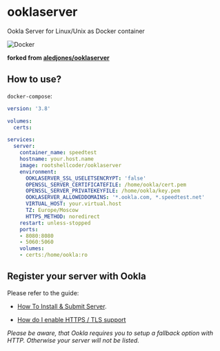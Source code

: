 # ooklaserver

Ookla Server for Linux/Unix as Docker container

![Docker](https://github.com/RootShell-coder/ooklaserver/actions/workflows/docker-publish.yml/badge.svg)

__forked from [aledjones/ooklaserver](https://github.com/aledjones/ooklaserver)__

## How to use?
`docker-compose`:
```yaml
version: '3.8'

volumes:
  certs:

services:
  server:
    container_name: speedtest
    hostname: your.host.name
    image: rootshellcoder/ooklaserver
    environment:
      OOKLASERVER_SSL_USELETSENCRYPT: 'false'
      OPENSSL_SERVER_CERTIFICATEFILE: /home/ookla/cert.pem
      OPENSSL_SERVER_PRIVATEKEYFILE: /home/ookla/key.pem
      OOKLASERVER_ALLOWEDDOMAINS: '*.ookla.com, *.speedtest.net'
      VIRTUAL_HOST: your.virtual.host
      TZ: Europe/Moscow
      HTTPS_METHOD: noredirect
    restart: unless-stopped
    ports:
    - 8080:8080
    - 5060:5060
    volumes:
    - certs:/home/ookla:ro

```


## Register your server with Ookla
Please refer to the guide: 

* [How To Install & Submit Server](https://support.ookla.com/hc/en-us/articles/234578568-How-To-Install-Submit-Server).

* [How do I enable HTTPS / TLS support](https://support.ookla.com/hc/en-us/articles/360001087752-How-do-I-enable-HTTPS-TLS-support)



_Please be aware, that Ookla requires you to setup a fallback option with HTTP. Otherwise your server will not be listed._

